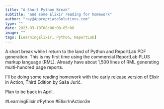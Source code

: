 ```yaml
---
title: "A Short Python Break"
subtitle: "and some Elixir reading for homework"
author: "ray@AppropriateSolutions.com"
type: ""
date: 2023-03-10T08:00:00-05:00
image: ""
tags: [LearningElixir, Python, ReportLab]
---
```


A short break while I return to the land of Python and ReportLab PDF generation.
This is my first time using the commercial ReportLab PLUS markup language (RML).
Already have about 1,500 lines of RML generating multi-hundred page reports.

I'll be doing some reading homework with the [early release version](https://www.manning.com/books/elixir-in-action-third-edition) of Elixir in Action, Third Edition by Saša Jurić.

Plan to be back in April.

<!--more-->
#LearningElixir #Python #ElixirInAction3e
